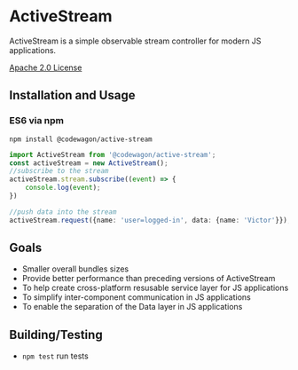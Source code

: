 
# ActiveStream

ActiveStream is a simple observable stream controller for modern JS applications.

[Apache 2.0 License](LICENSE.txt)

## Installation and Usage

### ES6 via npm

```shell
npm install @codewagon/active-stream
```


```ts
import ActiveStream from '@codewagon/active-stream';
const activeStream = new ActiveStream();
//subscribe to the stream
activeStream.stream.subscribe((event) => {
    console.log(event);
})

//push data into the stream
activeStream.request({name: 'user=logged-in', data: {name: 'Victor'}});
```


## Goals

- Smaller overall bundles sizes
- Provide better performance than preceding versions of ActiveStream
- To help create cross-platform resusable service layer for JS applications
- To simplify inter-component communication in JS applications
- To enable the separation of the Data layer in JS applications

## Building/Testing

- `npm test` run tests
